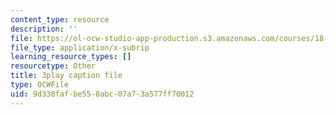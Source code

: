 ```yaml
---
content_type: resource
description: ''
file: https://ol-ocw-studio-app-production.s3.amazonaws.com/courses/18-06sc-linear-algebra-fall-2011/9d338fafbe558abc07a73a577ff70012_BaBoztM9Q1w.srt
file_type: application/x-subrip
learning_resource_types: []
resourcetype: Other
title: 3play caption file
type: OCWFile
uid: 9d338faf-be55-8abc-07a7-3a577ff70012
---
```

